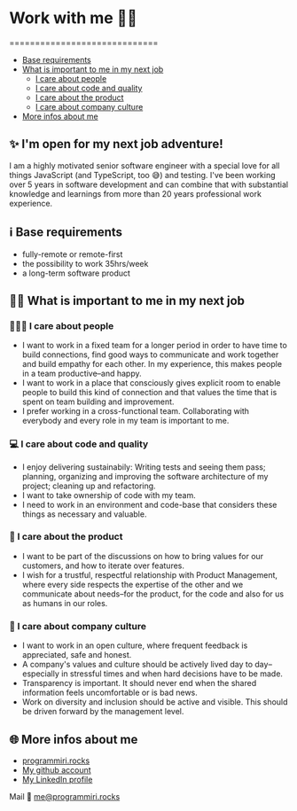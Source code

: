 # Work with me 👩‍💻
=============================

- [Base requirements](#base-requirements)
- [What is important to me in my next job](#What-is-important-to-me-in-my-next-job)
    + [I care about people](#I-care-about-people)
    + [I care about code and quality](#I-care-about-code-and-quality)
    + [I care about the product](#I-care-about-the-product)
    + [I care about company culture](#I-care-about-company-culture)
- [More infos about me](#more-infos-about-me)


## ✨ I'm open for my next job adventure! 

I am a highly motivated senior software engineer with a special love for all things JavaScript (and TypeScript, too 😅) and testing. I've been working over 5 years in software development and can combine that with substantial knowledge and learnings from more than 20 years professional work experience. 

## ℹ️ Base requirements 
- fully-remote or remote-first 
- the possibility to work 35hrs/week
- a long-term software product 

## 💁‍♀️ What is important to me in my next job

### 🧑‍🤝‍🧑 I care about people 
- I want to work in a fixed team for a longer period in order to have time to build connections, find good ways to communicate and work together and build empathy for each other. In my experience, this makes people in a team productive–and happy. 
- I want to work in a place that consciously gives explicit room to enable people to build this kind of connection and that values the time that is spent on team building and improvement. 
- I prefer working in a cross-functional team. Collaborating with everybody and every role in my team is important to me. 

### 💻 I care about code and quality
- I enjoy delivering sustainabily: Writing tests and seeing them pass; planning, organizing and improving the software architecture of my project; cleaning up and refactoring. 
- I want to take ownership of code with my team. 
- I need to work in an environment and code-base that considers these things as necessary and valuable.

### 🫶 I care about the product
- I want to be part of the discussions on how to bring values for our customers, and how to iterate over features. 
- I wish for a trustful, respectful relationship with Product Management, where every side respects the expertise of the other and we communicate about needs–for the product, for the code and also for us as humans in our roles.


### 🏢 I care about company culture
- I want to work in an open culture, where frequent feedback is appreciated, safe and honest. 
- A company's values and culture should be actively lived day to day–especially in stressful times and when hard decisions have to be made. 
- Transparency is important. It should never end when the shared information feels uncomfortable or is bad news. 
- Work on diversity and inclusion should be active and visible. This should be driven forward by the management level. 


## 🌐 More infos about me

- [programmiri.rocks](https://programmiri.rocks)
- [My github account](https://github.com/programmiri)
- [My LinkedIn profile](https://www.linkedin.com/in/mirjam-aulbach/)

Mail 💌 [me@programmiri.rocks](mailto:me@programmiri.rocks)
